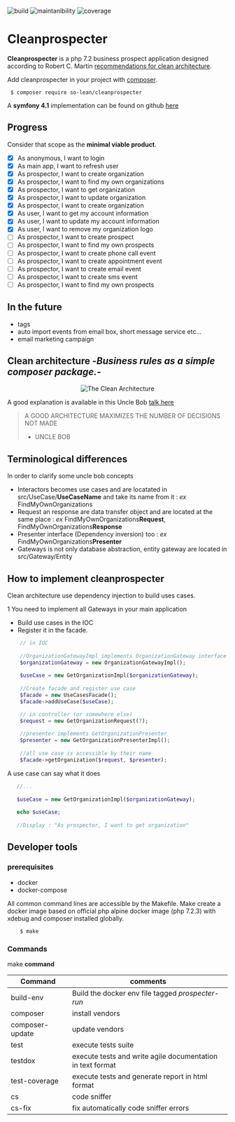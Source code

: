 ![build](https://circleci.com/gh/SO-LEAN/cleanprospecter/tree/develop.svg?style=shield) 
![maintanibility](https://api.codeclimate.com/v1/badges/b61cae7437cba2d564fb/maintainability)
![coverage](https://api.codeclimate.com/v1/badges/b61cae7437cba2d564fb/test_coverage)
# Cleanprospecter

**Cleanprospecter** is a php 7.2 business prospect application designed according to Robert C. Martin [recommendations for clean architecture](https://8thlight.com/blog/uncle-bob/2012/08/13/the-clean-architecture.html).

Add cleanprospecter in your project with [composer](https://getcomposer.org).

```console
 $ composer require so-lean/cleanprospecter
```

A **symfony 4.1** implementation can be found on github [here](https://github.com/SO-LEAN/prospecterapp)
## Progress

Consider that scope as the **minimal viable product**.
 
- [x] As anonymous, I want to login
- [x] As main app, I want to refresh user
- [x] As prospector, I want to create organization
- [x] As prospector, I want to find my own organizations
- [x] As prospector, I want to get organization
- [x] As prospector, I want to update organization
- [x] As prospector, I want to create organization
- [x] As user, I want to get my account information
- [x] As user, I want to update my account information
- [x] As user, I want to remove my organization logo
- [ ] As prospector, I want to create prospect
- [ ] As prospector, I want to find my own prospects
- [ ] As prospector, I want to create phone call event
- [ ] As prospector, I want to create appointment event
- [ ] As prospector, I want to create email event
- [ ] As prospector, I want to create sms event
- [ ] As prospector, I want to find my own prospects

## In the future
* tags
* auto import events from email box, short message service etc...
* email marketing campaign
 
## Clean architecture -_Business rules as a simple composer package._-

<p align="center">
  <img src="https://8thlight.com/blog/assets/posts/2012-08-13-the-clean-architecture/CleanArchitecture-8d1fe066e8f7fa9c7d8e84c1a6b0e2b74b2c670ff8052828f4a7e73fcbbc698c.jpg" alt="The Clean Architecture">
</p>

A good explanation is available in this Uncle Bob [talk here](https://www.youtube.com/watch?v=Nsjsiz2A9mg)

> A GOOD ARCHITECTURE MAXIMIZES THE NUMBER OF DECISIONS NOT MADE
> - UNCLE BOB

## Terminological differences

In order to clarify some uncle bob concepts

* Interactors becomes use cases and are locatated in src/UseCase/**UseCaseName** and take its name from it : _ex_ FindMyOwnOrganizations
* Request an response are data transfer object and are located at the same place : _ex_ FindMyOwnOrganizations**Request**, FindMyOwnOrganizations**Response**
* Presenter interface (Dependency inversion) too : _ex_ FindMyOwnOrganizations**Presenter**
* Gateways is not only database abstraction, entity gateway are located in src/Gateway/Entity


## How to implement cleanprospecter

Clean architecture use dependency injection to build uses cases.

1 You need to implement all Gateways in your main application
* Build use cases in the IOC
* Register it in the facade.

```php
    // in IOC
    
    //OrganizationGatewayImpl implements OrganizationGateway interface
    $organizationGateway = new OrganizationGatewayImpl();
 
    $useCase = new GetOrganizationImpl($organizationGateway);
    
    //Create facade and register use case
    $facade = new UseCasesFacade();
    $facade->addUseCase($useCase);
```

```php
    // in controller (or somewhere else)
    $request = new GetOrganizationRequest(7);
    
    //presenter implements GetOrganizationPresenter
    $presenter = new GetOrganizationPresenterImpl();
    
    //all use case is accessible by their name 
    $facade->getOrganization($request, $presenter);
```

A use case can say what it does

```php
   //...
   
   $useCase = new GetOrganizationImpl($organizationGateway);
   
   echo $useCase;
   
   //Display : "As prospector, I want to get organization"
```

## Developer tools

### prerequisites

* docker
* docker-compose

All common command lines are accessible by the Makefile. 
Make create a docker image based on official php alpine docker image (php 7.2.3) with xdebug and composer installed globally.

```console
    $ make
```

### Commands

make **command**

| Command         | comments                                                   | 
| ----------------|------------------------------------------------------------|
| build-env       | Build the docker env file tagged _prospecter-run_          |
| composer        | install vendors                                            |
| composer-update | update vendors                                             |
| test            | execute tests suite                                        |
| testdox         | execute tests and write agile documentation in text format |                     
| test-coverage   | execute tests and generate report in html format           |
| cs              | code sniffer                                               |
| cs-fix          | fix automatically code sniffer errors                      |
